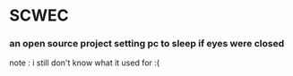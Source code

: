 # SCWEC

### an open source project setting pc to sleep if eyes were closed

note : i still don't know what it used for :(
